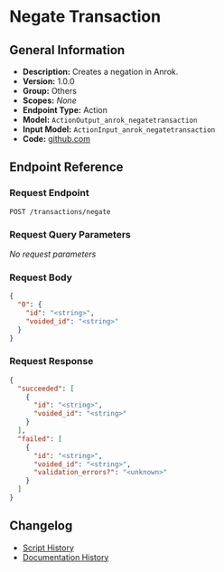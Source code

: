 <!-- BEGIN GENERATED CONTENT -->
# Negate Transaction

## General Information

- **Description:** Creates a negation in Anrok.
- **Version:** 1.0.0
- **Group:** Others
- **Scopes:** _None_
- **Endpoint Type:** Action
- **Model:** `ActionOutput_anrok_negatetransaction`
- **Input Model:** `ActionInput_anrok_negatetransaction`
- **Code:** [github.com](https://github.com/NangoHQ/integration-templates/tree/main/integrations/anrok/actions/negate-transaction.ts)


## Endpoint Reference

### Request Endpoint

`POST /transactions/negate`

### Request Query Parameters

_No request parameters_

### Request Body

```json
{
  "0": {
    "id": "<string>",
    "voided_id": "<string>"
  }
}
```

### Request Response

```json
{
  "succeeded": [
    {
      "id": "<string>",
      "voided_id": "<string>"
    }
  ],
  "failed": [
    {
      "id": "<string>",
      "voided_id": "<string>",
      "validation_errors?": "<unknown>"
    }
  ]
}
```

## Changelog

- [Script History](https://github.com/NangoHQ/integration-templates/commits/main/integrations/anrok/actions/negate-transaction.ts)
- [Documentation History](https://github.com/NangoHQ/integration-templates/commits/main/integrations/anrok/actions/negate-transaction.md)

<!-- END  GENERATED CONTENT -->

